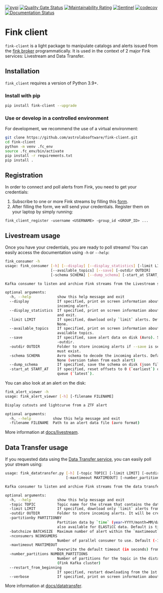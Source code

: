 [![pypi](https://img.shields.io/pypi/v/fink-client.svg)](https://pypi.python.org/pypi/fink-client)
[![Quality Gate Status](https://sonarcloud.io/api/project_badges/measure?project=fink-client&metric=alert_status)](https://sonarcloud.io/dashboard?id=fink-client)
[![Maintainability Rating](https://sonarcloud.io/api/project_badges/measure?project=fink-client&metric=sqale_rating)](https://sonarcloud.io/dashboard?id=fink-client)
[![Sentinel](https://github.com/astrolabsoftware/fink-client/workflows/Sentinel/badge.svg)](https://github.com/astrolabsoftware/fink-client/actions?query=workflow%3ASentinel)
[![codecov](https://codecov.io/gh/astrolabsoftware/fink-client/branch/master/graph/badge.svg)](https://codecov.io/gh/astrolabsoftware/fink-client)
[![Documentation Status](https://readthedocs.org/projects/fink-broker/badge/?version=latest)](https://fink-broker.readthedocs.io/en/latest/?badge=latest)

# Fink client

`fink-client` is a light package to manipulate catalogs and alerts issued from the [fink broker](https://github.com/astrolabsoftware/fink-broker) programmatically. It is used in the context of 2 major Fink services: Livestream and Data Transfer.

## Installation

`fink_client` requires a version of Python 3.9+.

### Install with pip

```bash
pip install fink-client --upgrade
```

### Use or develop in a controlled environment

For development, we recommend the use of a virtual environment:

```bash
git clone https://github.com/astrolabsoftware/fink-client.git
cd fink-client
python -m venv .fc_env
source .fc_env/bin/activate
pip install -r requirements.txt
pip install .
```

## Registration

In order to connect and poll alerts from Fink, you need to get your credentials:

1. Subscribe to one or more Fink streams by filling this [form](https://forms.gle/2td4jysT4e9pkf889).
2. After filling the form, we will send your credentials. Register them on your laptop by simply running:
  ```
  fink_client_register -username <USERNAME> -group_id <GROUP_ID> ...
  ```

## Livestream usage

Once you have your credentials, you are ready to poll streams! You can easily access the documentation using `-h` or `--help`:

```bash
fink_consumer -h
usage: fink_consumer [-h] [--display] [--display_statistics] [-limit LIMIT]
                     [--available_topics] [--save] [-outdir OUTDIR]
                     [-schema SCHEMA] [--dump_schema] [-start_at START_AT]

Kafka consumer to listen and archive Fink streams from the Livestream service

optional arguments:
  -h, --help            show this help message and exit
  --display             If specified, print on screen information about
                        incoming alert.
  --display_statistics  If specified, print on screen information about queues,
                        and exit.
  -limit LIMIT          If specified, download only `limit` alerts. Default is
                        None.
  --available_topics    If specified, print on screen information about
                        available topics.
  --save                If specified, save alert data on disk (Avro). See also
                        -outdir.
  -outdir OUTDIR        Folder to store incoming alerts if --save is set. It
                        must exist.
  -schema SCHEMA        Avro schema to decode the incoming alerts. Default is
                        None (version taken from each alert)
  --dump_schema         If specified, save the schema on disk (json file)
  -start_at START_AT    If specified, reset offsets to 0 (`earliest`) or empty
                        queue (`latest`).
```

You can also look at an alert on the disk:

```bash
fink_alert_viewer -h
usage: fink_alert_viewer [-h] [-filename FILENAME]

Display cutouts and lightcurve from a ZTF alert

optional arguments:
  -h, --help          show this help message and exit
  -filename FILENAME  Path to an alert data file (avro format)
```

More information at [docs/livestream](https://fink-broker.readthedocs.io/en/latest/services/livestream).

## Data Transfer usage

If you requested data using the [Data Transfer service](https://fink-portal.org/download), you can easily poll your stream using:

```bash
usage: fink_datatransfer.py [-h] [-topic TOPIC] [-limit LIMIT] [-outdir OUTDIR] [-partitionby PARTITIONBY] [-batchsize BATCHSIZE] [-nconsumers NCONSUMERS]
                            [-maxtimeout MAXTIMEOUT] [-number_partitions NUMBER_PARTITIONS] [--restart_from_beginning] [--verbose]

Kafka consumer to listen and archive Fink streams from the data transfer service

optional arguments:
  -h, --help            show this help message and exit
  -topic TOPIC          Topic name for the stream that contains the data.
  -limit LIMIT          If specified, download only `limit` alerts from the stream. Default is None, that is download all alerts.
  -outdir OUTDIR        Folder to store incoming alerts. It will be created if it does not exist.
  -partitionby PARTITIONBY
                        Partition data by `time` (year=YYYY/month=MM/day=DD), or `finkclass` (finkclass=CLASS), or `tnsclass` (tnsclass=CLASS). `classId` is
                        also available for ELASTiCC data. Default is time.
  -batchsize BATCHSIZE  Maximum number of alert within the `maxtimeout` (see conf). Default is 1000 alerts.
  -nconsumers NCONSUMERS
                        Number of parallel consumer to use. Default (-1) is the number of logical CPUs in the system.
  -maxtimeout MAXTIMEOUT
                        Overwrite the default timeout (in seconds) from user configuration. Default is None.
  -number_partitions NUMBER_PARTITIONS
                        Number of partitions for the topic in the distant Kafka cluster. Do not touch unless you know what your are doing. Default is 10
                        (Fink Kafka cluster)
  --restart_from_beginning
                        If specified, restart downloading from the 1st alert in the stream. Default is False.
  --verbose             If specified, print on screen information about the consuming.
```

More information at [docs/datatransfer](https://fink-broker.readthedocs.io/en/latest/services/data_transfer/).
